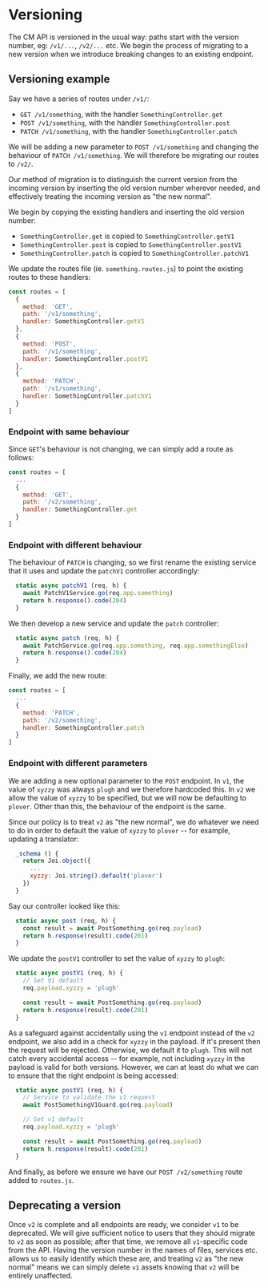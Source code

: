# Versioning

The CM API is versioned in the usual way: paths start with the version number, eg: `/v1/...`, `/v2/...` etc. We begin the process of migrating to a new version when we introduce breaking changes to an existing endpoint.

## Versioning example

Say we have a series of routes under `/v1/`:
- `GET /v1/something`, with the handler `SomethingController.get`
- `POST /v1/something`, with the handler `SomethingController.post`
- `PATCH /v1/something`, with the handler `SomethingController.patch`

We will be adding a new parameter to `POST /v1/something` and changing the behaviour of `PATCH /v1/something`. We will therefore be migrating our routes to `/v2/`.

Our method of migration is to distinguish the current version from the incoming version by inserting the old version number wherever needed, and effectively treating the incoming version as "the new normal".

We begin by copying the existing handlers and inserting the old version number:
- `SomethingController.get` is copied to `SomethingController.getV1`
- `SomethingController.post` is copied to `SomethingController.postV1`
- `SomethingController.patch` is copied to `SomethingController.patchV1`

We update the routes file (ie. `something.routes.js`) to point the existing routes to these handlers:

```js
const routes = [
  {
    method: 'GET',
    path: '/v1/something',
    handler: SomethingController.getV1
  },
  {
    method: 'POST',
    path: '/v1/something',
    handler: SomethingController.postV1
  },
  {
    method: 'PATCH',
    path: '/v1/something',
    handler: SomethingController.patchV1
  }
]
```

### Endpoint with same behaviour

Since `GET`'s behaviour is not changing, we can simply add a route as follows:

```js
const routes = [
  ...
  {
    method: 'GET',
    path: '/v2/something',
    handler: SomethingController.get
  }
]
```

### Endpoint with different behaviour

The behaviour of `PATCH` is changing, so we first rename the existing service that it uses and update the `patchV1` controller accordingly:

```js
  static async patchV1 (req, h) {
    await PatchV1Service.go(req.app.something)
    return h.response().code(204)
  }
```

We then develop a new service and update the `patch` controller:

```js
  static async patch (req, h) {
    await PatchService.go(req.app.something, req.app.somethingElse)
    return h.response().code(204)
  }
```

Finally, we add the new route:

```js
const routes = [
  ...
  {
    method: 'PATCH',
    path: '/v2/something',
    handler: SomethingController.patch
  }
]
```

### Endpoint with different parameters

We are adding a new optional parameter to the `POST` endpoint. In `v1`, the value of `xyzzy` was always `plugh` and we therefore hardcoded this. In `v2` we allow the value of `xyzzy` to be specified, but we will now be defaulting to `plover`. Other than this, the behaviour of the endpoint is the same.

Since our policy is to treat `v2` as "the new normal", we do whatever we need to do in order to default the value of `xyzzy` to `plover` -- for example, updating a translator:

```js
  _schema () {
    return Joi.object({
      ...
      xyzzy: Joi.string().default('plover')
    })
  }
```

Say our controller looked like this:

```js
  static async post (req, h) {
    const result = await PostSomething.go(req.payload)
    return h.response(result).code(201)
  }
```

We update the `postV1` controller to set the value of `xyzzy` to `plugh`:

```js
  static async postV1 (req, h) {
    // Set V1 default
    req.payload.xyzzy = 'plugh'

    const result = await PostSomething.go(req.payload)
    return h.response(result).code(201)
  }
```

As a safeguard against accidentally using the `v1` endpoint instead of the `v2` endpoint, we also add in a check for `xyzzy` in the payload. If it's present then the request will be rejected. Otherwise, we default it to `plugh`. This will not catch every accidental access -- for example, not including `xyzzy` in the payload is valid for both versions. However, we can at least do what we can to ensure that the right endpoint is being accessed:

```js
  static async postV1 (req, h) {
    // Service to validate the v1 request
    await PostSomethingV1Guard.go(req.payload)

    // Set v1 default
    req.payload.xyzzy = 'plugh'

    const result = await PostSomething.go(req.payload)
    return h.response(result).code(201)
  }
```

And finally, as before we ensure we have our `POST /v2/something` route added to `routes.js`.

## Deprecating a version

Once `v2` is complete and all endpoints are ready, we consider `v1` to be deprecated. We will give sufficient notice to users that they should migrate to `v2` as soon as possible; after that time, we remove all `v1`-specific code from the API. Having the version number in the names of files, services etc. allows us to easily identify which these are, and treating `v2` as "the new normal" means we can simply delete `v1` assets knowing that `v2` will be entirely unaffected.
